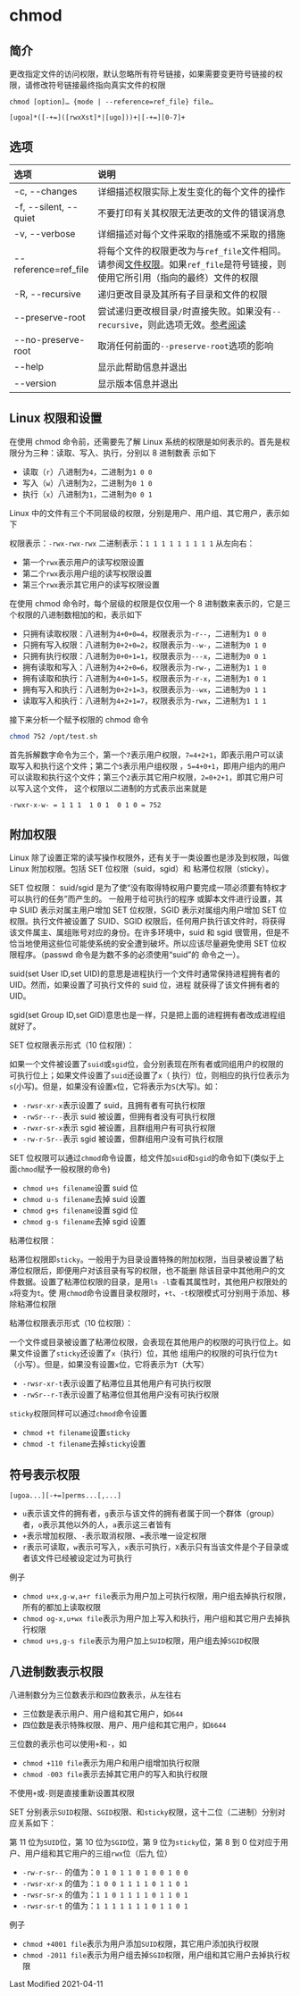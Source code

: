 # chmod

## 简介

更改指定文件的访问权限，默认忽略所有符号链接，如果需要变更符号链接的权限，请修改符号链接最终指向真实文件的权限

```
chmod [option]… {mode | --reference=ref_file} file…
```

```
[ugoa]*([-+=]([rwxXst]*|[ugo]))+|[-+=][0-7]+
```

## 选项

<style>
table th:first-of-type {
    width: 16%;
}
</style>

| 选项                  | 说明                                                                                                                                                                                                                           |
| :-------------------- | :----------------------------------------------------------------------------------------------------------------------------------------------------------------------------------------------------------------------------- |
| -c, --changes         | 详细描述权限实际上发生变化的每个文件的操作                                                                                                                                                                                     |
| -f, --silent, --quiet | 不要打印有关其权限无法更改的文件的错误消息                                                                                                                                                                                     |
| -v, --verbose         | 详细描述对每个文件采取的措施或不采取的措施                                                                                                                                                                                     |
| --reference=ref_file  | 将每个文件的权限更改为与`ref_file`文件相同。请参阅[文件权限](https://www.gnu.org/software/coreutils/manual/html_node/File-permissions.html#File-permissions)。如果`ref_file`是符号链接，则使用它所引用（指向的最终）文件的权限 |
| -R, --recursive       | 递归更改目录及其所有子目录和文件的权限                                                                                                                                                                                         |
| --preserve-root       | 尝试递归更改根目录`/`时直接失败。如果没有`--recursive`，则此选项无效。[参考阅读](https://www.gnu.org/software/coreutils/manual/html_node/Treating-_002f-specially.html#Treating-_002f-specially)                               |
| --no-preserve-root    | 取消任何前面的`--preserve-root`选项的影响                                                                                                                                                                                      |
| --help                | 显示此帮助信息并退出                                                                                                                                                                                                           |
| --version             | 显示版本信息并退出                                                                                                                                                                                                             |

## Linux 权限和设置

在使用 chmod 命令前，还需要先了解 Linux 系统的权限是如何表示的。首先是权限分为三种：读取、写入、执行，分别以 8 进制数表
示如下

- 读取（`r`）八进制为`4`，二进制为`1 0 0`
- 写入（`w`）八进制为`2`，二进制为`0 1 0`
- 执行（`x`）八进制为`1`，二进制为`0 0 1`

Linux 中的文件有三个不同层级的权限，分别是用户、用户组、其它用户，表示如下

权限表示：`-rwx-rwx-rwx` 二进制表示：`1 1 1 1 1 1 1 1 1` 从左向右：

- 第一个`rwx`表示用户的读写权限设置
- 第二个`rwx`表示用户组的读写权限设置
- 第三个`rwx`表示其它用户的读写权限设置

在使用 chmod 命令时，每个层级的权限是仅仅用一个 8 进制数来表示的，它是三个权限的八进制数相加的和，表示如下

- 只拥有读取权限：八进制为`4+0+0=4`，权限表示为`-r--`，二进制为`1 0 0`
- 只拥有写入权限：八进制为`0+2+0=2`，权限表示为`--w-`，二进制为`0 1 0`
- 只拥有执行权限：八进制为`0+0+1=1`，权限表示为`---x`，二进制为`0 0 1`
- 拥有读取和写入：八进制为`4+2+0=6`，权限表示为`-rw-`，二进制为`1 1 0`
- 拥有读取和执行：八进制为`4+0+1=5`，权限表示为`-r-x`，二进制为`1 0 1`
- 拥有写入和执行：八进制为`0+2+1=3`，权限表示为`--wx`，二进制为`0 1 1`
- 读取写入和执行：八进制为`4+2+1=7`，权限表示为`-rwx`，二进制为`1 1 1`

接下来分析一个赋予权限的 chmod 命令

```bash
chmod 752 /opt/test.sh
```

首先拆解数字命令为三个，第一个`7`表示用户权限，`7=4+2+1`，即表示用户可以读取写入和执行这个文件；第二个`5`表示用户组权限
，`5=4+0+1`，即用户组内的用户可以读取和执行这个文件；第三个`2`表示其它用户权限，`2=0+2+1`，即其它用户可以写入这个文件，
这个权限以二进制的方式表示出来就是

```
-rwxr-x-w- = 1 1 1  1 0 1  0 1 0 = 752
```

## 附加权限

Linux 除了设置正常的读写操作权限外，还有关于一类设置也是涉及到权限，叫做 Linux 附加权限。包括 SET 位权限（suid，sgid）和
粘滞位权限（sticky）。

SET 位权限： suid/sgid 是为了使“没有取得特权用户要完成一项必须要有特权才可以执行的任务”而产生的。 一般用于给可执行的程序
或脚本文件进行设置，其中 SUID 表示对属主用户增加 SET 位权限，SGID 表示对属组内用户增加 SET 位权限。执行文件被设置了
SUID、SGID 权限后，任何用户执行该文件时，将获得该文件属主、属组账号对应的身份。在许多环境中，suid 和 sgid 很管用，但是不
恰当地使用这些位可能使系统的安全遭到破坏。所以应该尽量避免使用 SET 位权限程序。（passwd 命令是为数不多的必须使用“suid”的
命令之一）。

suid(set User ID,set UID)的意思是进程执行一个文件时通常保持进程拥有者的 UID。然而，如果设置了可执行文件的 suid 位，进程
就获得了该文件拥有者的 UID。

sgid(set Group ID,set GID)意思也是一样，只是把上面的进程拥有者改成进程组就好了。

SET 位权限表示形式（10 位权限）：

如果一个文件被设置了`suid`或`sgid`位，会分别表现在所有者或同组用户的权限的可执行位上；如果文件设置了`suid`还设置了`x`（
执行）位，则相应的执行位表示为`s`(小写)。但是，如果没有设置`x`位，它将表示为`S`(大写)。如：

- `-rwsr-xr-x`表示设置了 suid，且拥有者有可执行权限
- `-rwSr--r--`表示 suid 被设置，但拥有者没有可执行权限
- `-rwxr-sr-x`表示 sgid 被设置，且群组用户有可执行权限
- `-rw-r-Sr--`表示 sgid 被设置，但群组用户没有可执行权限

SET 位权限可以通过`chmod`命令设置，给文件加`suid`和`sgid`的命令如下(类似于上面`chmod`赋予一般权限的命令)

- `chmod u+s filename`设置 suid 位
- `chmod u-s filename`去掉 suid 设置
- `chmod g+s filename`设置 sgid 位
- `chmod g-s filename`去掉 sgid 设置

粘滞位权限：

粘滞位权限即`sticky`。一般用于为目录设置特殊的附加权限，当目录被设置了粘滞位权限后，即便用户对该目录有写的权限，也不能删
除该目录中其他用户的文件数据。设置了粘滞位权限的目录，是用`ls -l`查看其属性时，其他用户权限处的`x`将变为`t`。使
用`chmod`命令设置目录权限时，`+t`、`-t`权限模式可分别用于添加、移除粘滞位权限

粘滞位权限表示形式（10 位权限）：

一个文件或目录被设置了粘滞位权限，会表现在其他用户的权限的可执行位上。如果文件设置了`sticky`还设置了`x`（执行）位，其他
组用户的权限的可执行位为`t`（小写）。但是，如果没有设置`x`位，它将表示为`T`（大写）

- `-rwsr-xr-t`表示设置了粘滞位且其他用户有可执行权限
- `-rwSr--r-T`表示设置了粘滞位但其他用户没有可执行权限

`sticky`权限同样可以通过`chmod`命令设置

- `chmod +t filename`设置`sticky`
- `chmod -t filename`去掉`sticky`设置

## 符号表示权限

```
[ugoa...][-+=]perms...[,...]
```

- `u`表示该文件的拥有者，`g`表示与该文件的拥有者属于同一个群体（group）者，`o`表示其他以外的人，`a`表示这三者皆有
- `+`表示增加权限、`-`表示取消权限、`=`表示唯一设定权限
- `r`表示可读取，`w`表示可写入，`x`表示可执行，`X`表示只有当该文件是个子目录或者该文件已经被设定过为可执行

例子

- `chmod u+x,g-w,a+r file`表示为用户加上可执行权限，用户组去掉执行权限，所有的都加上读取权限
- `chmod og-x,u+wx file`表示为用户加上写入和执行，用户组和其它用户去掉执行权限
- `chmod u+s,g-s file`表示为用户加上`SUID`权限，用户组去掉`SGID`权限

## 八进制数表示权限

八进制数分为三位数表示和四位数表示，从左往右

- 三位数是表示用户、用户组和其它用户，如`644`
- 四位数是表示特殊权限、用户、用户组和其它用户，如`6644`

三位数的表示也可以使用`+`和`-`，如

- `chmod +110 file`表示为用户和用户组增加执行权限
- `chmod -003 file`表示去掉其它用户的写入和执行权限

不使用`+`或`-`则是直接重新设置其权限

SET 分别表示`SUID`权限、`SGID`权限、和`sticky`权限，这十二位（二进制）分别对应关系如下：

第 11 位为`SUID`位，第 10 位为`SGID`位，第 9 位为`sticky`位，第 8 到 0 位对应于用户、用户组和其它用户的三组`rwx`位（后九
位）

- `-rw-r-sr--` 的值为：`0 1 0 1 1 0 1 0 0 1 0 0`
- `-rwsr-xr-x` 的值为：`1 0 0 1 1 1 1 0 1 1 0 1`
- `-rwsr-sr-x` 的值为：`1 1 0 1 1 1 1 0 1 1 0 1`
- `-rwsr-sr-t` 的值为：`1 1 1 1 1 1 1 0 1 1 0 1`

例子

- `chmod +4001 file`表示为用户添加`SUID`权限，其它用户添加执行权限
- `chmod -2011 file`表示为用户组去掉`SGID`权限，用户组和其它用户去掉执行权限

Last Modified 2021-04-11
